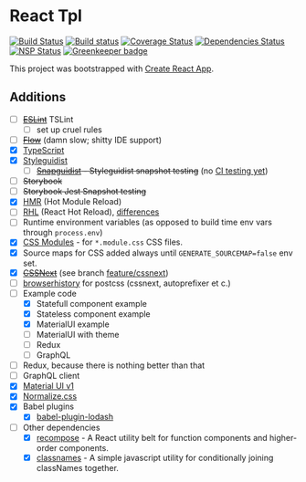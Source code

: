 React Tpl
=========

[![Build Status](https://travis-ci.org/aeldar/react-tpl.svg?branch=master)](https://travis-ci.org/aeldar/react-tpl)
[![Build status](https://ci.appveyor.com/api/projects/status/868g6c6or0i92wib?svg=true)](https://ci.appveyor.com/project/aeldar/react-tpl)
[![Coverage Status](https://coveralls.io/repos/github/aeldar/react-tpl/badge.svg)](https://coveralls.io/github/aeldar/react-tpl)
[![Dependencies Status](https://david-dm.org/aeldar/react-tpl.svg)](https://david-dm.org/aeldar/react-tpl)
[![NSP Status](https://nodesecurity.io/orgs/aeldar/projects/38334832-6ccd-44dc-8155-503b371a74d8/badge)](https://nodesecurity.io/orgs/aeldar/projects/38334832-6ccd-44dc-8155-503b371a74d8)
[![Greenkeeper badge](https://badges.greenkeeper.io/aeldar/react-tpl.svg)](https://greenkeeper.io/)

This project was bootstrapped with [Create React App](https://github.com/facebookincubator/create-react-app).

Additions
---------

* [ ] ~~[ESLint](https://eslint.org/)~~ TSLint
  * [ ] set up cruel rules
* [ ] ~~[Flow](https://flow.org/en/docs/react/)~~ (damn slow; shitty IDE support)
* [x] [TypeScript](https://www.typescriptlang.org/)
* [x] [Styleguidist](https://react-styleguidist.js.org/)
  * [ ] ~~[Snapguidist](https://github.com/styleguidist/snapguidist) - Styleguidist snapshot testing~~ (no [CI testing yet](https://github.com/styleguidist/snapguidist/issues/16))
* [ ] ~~Storybook~~
* [ ] ~~Storybook Jest Snapshot testing~~
* [x] [HMR](https://github.com/facebookincubator/create-react-app/issues/2317) (Hot Module Reload)
* [ ] [RHL](http://gaearon.github.io/react-hot-loader/) (React Hot Reload), [differences](https://github.com/facebookincubator/create-react-app/issues/1063)
* [ ] Runtime environment variables (as opposed to build time env vars through `process.env`)
* [x] [CSS Modules](https://github.com/css-modules/css-modules) - for `*.module.css` CSS files.
* [x] Source maps for CSS added always until `GENERATE_SOURCEMAP=false` env set.
* [x] ~~[CSSNext](http://cssnext.io/)~~ (see branch [feature/cssnext](https://github.com/aeldar/react-tpl/tree/feature/cssnext))
* [ ] [browserhistory](https://github.com/ai/browserslist) for postcss (cssnext, autoprefixer et c.)
* [ ] Example code
  * [x] Statefull component example
  * [x] Stateless component example
  * [x] MaterialUI example
  * [ ] MaterialUI with theme
  * [ ] Redux
  * [ ] GraphQL
* [ ] Redux, because there is nothing better than that
* [ ] GraphQL client
* [x] [Material UI v1](https://material-ui-next.com/)
* [x] [Normalize.css](https://necolas.github.io/normalize.css/)
* [x] Babel plugins
  * [x] [babel-plugin-lodash](https://github.com/lodash/babel-plugin-lodash)
* [ ] Other dependencies
  * [x] [recompose](https://github.com/acdlite/recompose) - A React utility belt for function components and higher-order components.
  * [x] [classnames](https://github.com/JedWatson/classnames) - A simple javascript utility for conditionally joining classNames together.
